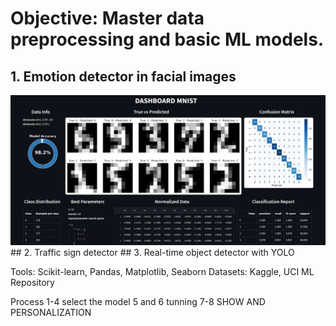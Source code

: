 # Objective: Master data preprocessing and basic ML models.
## 1. Emotion detector in facial images
<img src = "https://github.com/KevinAlberto01/3.MachineLearning/blob/main/1.FundamentalsML/1.HandwrittenDigitClassifier(MNIST)/1.8Personalisation/Images/Dashboard.png" width="2000"/>
## 2. Traffic sign detector
## 3. Real-time object detector with YOLO
   
Tools: Scikit-learn, Pandas, Matplotlib, Seaborn
Datasets: Kaggle, UCI ML Repository

Process 1-4 select the model 5 and 6 tunning 7-8 SHOW AND PERSONALIZATION
